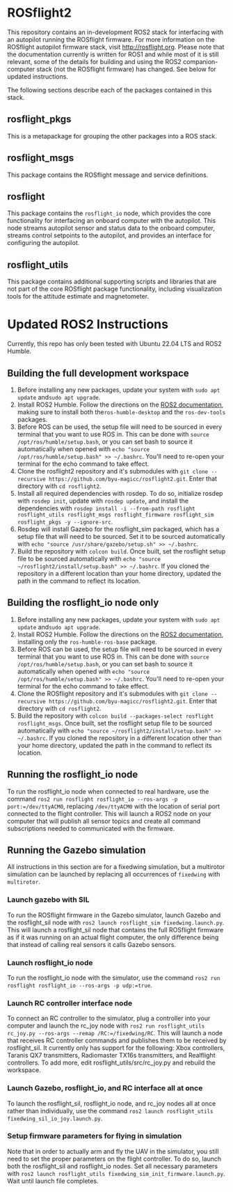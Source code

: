 # ROSflight2

This repository contains an in-development ROS2 stack for interfacing with an autopilot running the ROSflight firmware. For more information on the ROSflight autopilot firmware stack, visit http://rosflight.org. Please note that the documentation currently is written for ROS1 and while most of it is still relevant, some of the details for building and using the ROS2 companion-computer stack (not the ROSflight firmware) has changed. See below for updated instructions.

The following sections describe each of the packages contained in this stack.

## rosflight_pkgs

This is a metapackage for grouping the other packages into a ROS stack.

## rosflight_msgs

This package contains the ROSflight message and service definitions.

## rosflight

This package contains the `rosflight_io` node, which provides the core functionality for interfacing an onboard computer with the autopilot. This node streams autopilot sensor and status data to the onboard computer, streams control setpoints to the autopilot, and provides an interface for configuring the autopilot.

## rosflight_utils

This package contains additional supporting scripts and libraries that are not part of the core ROSflight package functionality, including visualization tools for the attitude estimate and magnetometer.

# Updated ROS2 Instructions

Currently, this repo has only been tested with Ubuntu 22.04 LTS and ROS2 Humble.

## Building the full development workspace

1. Before installing any new packages, update your system with `sudo apt update` and`sudo apt upgrade`.
2. Install ROS2 Humble. Follow the directions on the [ROS2 documentation](https://docs.ros.org/en/humble/Installation/Ubuntu-Install-Debians.html), making sure to install both the`ros-humble-desktop` and the `ros-dev-tools` packages.
3. Before ROS can be used, the setup file will need to be sourced in every terminal that you want to use ROS in. This can be done with `source /opt/ros/humble/setup.bash`, or you can set bash to source it automatically when opened with `echo "source /opt/ros/humble/setup.bash" >> ~/.bashrc`. You'll need to re-open your terminal for the echo command to take effect.
4. Clone the rosflight2 repository and it's submodules with `git clone --recursive https://github.com/byu-magicc/rosflight2.git`. Enter that directory with `cd rosflight2`.
5. Install all required dependencies with rosdep. To do so, initialize rosdep with `rosdep init`, update with `rosdep update`, and install the dependencies with `rosdep install -i --from-path rosflight rosflight_utils rosflight_msgs rosflight_firmware rosflight_sim rosflight_pkgs -y --ignore-src`.
6. Rosdep will install Gazebo for the rosflight_sim packaged, which has a setup file that will need to be sourced. Set it to be sourced automatically with `echo "source /usr/share/gazebo/setup.sh" >> ~/.bashrc`.
7. Build the repository with `colcon build`. Once built, set the rosflight setup file to be sourced automatically with `echo "source ~/rosflight2/install/setup.bash" >> ~/.bashrc`. If you cloned the repository in a different location than your home directory, updated the path in the command to reflect its location.

## Building the rosflight_io node only

1. Before installing any new packages, update your system with `sudo apt update` and`sudo apt upgrade`.
2. Install ROS2 Humble. Follow the directions on the [ROS2 documentation](https://docs.ros.org/en/humble/Installation/Ubuntu-Install-Debians.html), installing only the `ros-humble-ros-base` package.
3. Before ROS can be used, the setup file will need to be sourced in every terminal that you want to use ROS in. This can be done with `source /opt/ros/humble/setup.bash`, or you can set bash to source it automatically when opened with `echo "source /opt/ros/humble/setup.bash" >> ~/.bashrc`. You'll need to re-open your terminal for the echo command to take effect.
4. Clone the ROSflight repository and it's submodules with `git clone --recursive https://github.com/byu-magicc/rosflight2.git`. Enter that directory with `cd rosflight2`.
5. Build the repository with `colcon build --packages-select rosflight rosflight_msgs`. Once built, set the rosflight setup file to be sourced automatically with `echo "source ~/rosflight2/install/setup.bash" >> ~/.bashrc`. If you cloned the repository in a different location other than your home directory, updated the path in the command to reflect its location.

## Running the rosflight_io node

To run the rosflight_io node when connected to real hardware, use the command `ros2 run rosflight rosflight_io --ros-args -p port:=/dev/ttyACM0`, replacing `/dev/ttyACM0` with the location of serial port connected to the flight controller. This will launch a ROS2 node on your computer that will publish all sensor topics and create all command subscriptions needed to communicated with the firmware.

## Running the Gazebo simulation

All instructions in this section are for a fixedwing simulation, but a multirotor simulation can be launched by replacing all occurrences of `fixedwing` with `multirotor`.

### Launch gazebo with SIL

To run the ROSflight firmware in the Gazebo simulator, launch Gazebo and the rosflight_sil node with `ros2 launch rosflight_sim fixedwing.launch.py`. This will launch a rosflight_sil node that contains the full ROSflight firmware as if it was running on an actual flight computer, the only difference being that instead of calling real sensors it calls Gazebo sensors.

### Launch rosflight_io node

To run the rosflight_io node with the simulator, use the command `ros2 run rosflight rosflight_io --ros-args -p udp:=true`.

### Launch RC controller interface node

To connect an RC controller to the simulator, plug a controller into your computer and launch the rc_joy node with `ros2 run rosflight_utils rc_joy.py --ros-args --remap /RC:=/fixedwing/RC`. This will launch a node that receives RC controller commands and publishes them to be received by rosflight_sil. It currently only has support for the following: Xbox controllers, Taranis QX7 transmitters, Radiomaster TX16s transmitters, and Realflight controllers. To add more, edit rosflight_utils/src/rc_joy.py and rebuild the workspace.

### Launch Gazebo, rosflight_io, and RC interface all at once

To launch the rosflight_sil, rosflight_io node, and rc_joy nodes all at once rather than individually, use the command `ros2 launch rosflight_utils fixedwing_sil_io_joy.launch.py`. 

### Setup firmware parameters for flying in simulation

Note that in order to actually arm and fly the UAV in the simulator, you still need to set the proper parameters on the flight controller. To do so, launch both the rosflight_sil and rosflight_io nodes. Set all necessary parameters with `ros2 launch rosflight_utils fixedwing_sim_init_firmware.launch.py`. Wait until launch file completes.